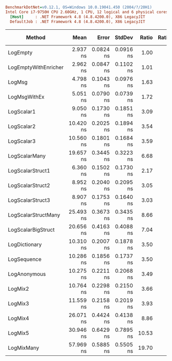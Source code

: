 ``` ini

BenchmarkDotNet=v0.12.1, OS=Windows 10.0.19041.450 (2004/?/20H1)
Intel Core i7-9750H CPU 2.60GHz, 1 CPU, 12 logical and 6 physical cores
  [Host]     : .NET Framework 4.8 (4.8.4200.0), X86 LegacyJIT
  DefaultJob : .NET Framework 4.8 (4.8.4200.0), X86 LegacyJIT


```
|               Method |      Mean |     Error |    StdDev | Ratio | RatioSD |  Gen 0 | Gen 1 | Gen 2 | Allocated |
|--------------------- |----------:|----------:|----------:|------:|--------:|-------:|------:|------:|----------:|
|             LogEmpty |  2.937 ns | 0.0824 ns | 0.0916 ns |  1.00 |    0.00 |      - |     - |     - |         - |
| LogEmptyWithEnricher |  2.962 ns | 0.0847 ns | 0.1102 ns |  1.01 |    0.06 |      - |     - |     - |         - |
|               LogMsg |  4.798 ns | 0.1043 ns | 0.0976 ns |  1.63 |    0.06 |      - |     - |     - |         - |
|         LogMsgWithEx |  5.051 ns | 0.0790 ns | 0.0739 ns |  1.72 |    0.06 |      - |     - |     - |         - |
|           LogScalar1 |  9.050 ns | 0.1730 ns | 0.1851 ns |  3.09 |    0.12 |      - |     - |     - |         - |
|           LogScalar2 | 10.420 ns | 0.2025 ns | 0.1894 ns |  3.54 |    0.12 |      - |     - |     - |         - |
|           LogScalar3 | 10.560 ns | 0.1801 ns | 0.1684 ns |  3.59 |    0.12 |      - |     - |     - |         - |
|        LogScalarMany | 19.657 ns | 0.3445 ns | 0.3223 ns |  6.68 |    0.26 | 0.0053 |     - |     - |      28 B |
|     LogScalarStruct1 |  6.360 ns | 0.1502 ns | 0.1730 ns |  2.17 |    0.09 |      - |     - |     - |         - |
|     LogScalarStruct2 |  8.952 ns | 0.2040 ns | 0.2095 ns |  3.05 |    0.16 |      - |     - |     - |         - |
|     LogScalarStruct3 |  8.907 ns | 0.1753 ns | 0.1640 ns |  3.03 |    0.13 |      - |     - |     - |         - |
|  LogScalarStructMany | 25.493 ns | 0.3673 ns | 0.3435 ns |  8.66 |    0.28 | 0.0145 |     - |     - |      76 B |
|   LogScalarBigStruct | 20.656 ns | 0.4163 ns | 0.4088 ns |  7.04 |    0.26 |      - |     - |     - |         - |
|        LogDictionary | 10.310 ns | 0.2007 ns | 0.1878 ns |  3.50 |    0.13 | 0.0031 |     - |     - |      16 B |
|          LogSequence | 10.286 ns | 0.1856 ns | 0.1737 ns |  3.50 |    0.12 | 0.0031 |     - |     - |      16 B |
|         LogAnonymous | 10.275 ns | 0.2211 ns | 0.2068 ns |  3.49 |    0.12 | 0.0031 |     - |     - |      16 B |
|              LogMix2 | 10.764 ns | 0.2298 ns | 0.2150 ns |  3.66 |    0.14 |      - |     - |     - |         - |
|              LogMix3 | 11.559 ns | 0.2158 ns | 0.2019 ns |  3.93 |    0.11 |      - |     - |     - |         - |
|              LogMix4 | 26.071 ns | 0.4424 ns | 0.4138 ns |  8.86 |    0.36 | 0.0153 |     - |     - |      80 B |
|              LogMix5 | 30.946 ns | 0.6429 ns | 0.7895 ns | 10.53 |    0.34 | 0.0183 |     - |     - |      96 B |
|           LogMixMany | 57.969 ns | 0.5885 ns | 0.5505 ns | 19.70 |    0.65 | 0.0321 |     - |     - |     168 B |
